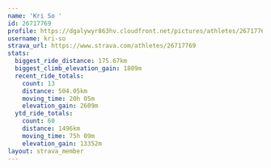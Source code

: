 ```yaml
---
name: 'Kri So '
id: 26717769
profile: https://dgalywyr863hv.cloudfront.net/pictures/athletes/26717769/7761026/14/large.jpg
username: kri-so
strava_url: https://www.strava.com/athletes/26717769
stats:
  biggest_ride_distance: 175.67km
  biggest_climb_elevation_gain: 1809m
  recent_ride_totals:
    count: 13
    distance: 504.05km
    moving_time: 20h 05m
    elevation_gain: 2609m
  ytd_ride_totals:
    count: 60
    distance: 1496km
    moving_time: 75h 09m
    elevation_gain: 13352m
layout: strava_member
--- 
```

